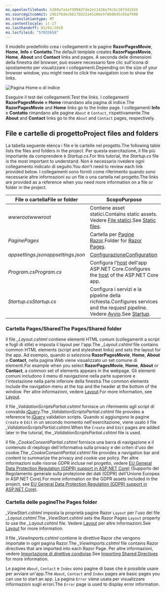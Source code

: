 ```yaml
---
ms.openlocfilehash: 528dafa1ef39982fde2e11428a74c5c26f341554
ms.sourcegitcommit: 24b1f6decbb17bb22a45166e5fdb0845c65af498
ms.translationtype: MT
ms.contentlocale: it-IT
ms.lasthandoff: 03/01/2019
ms.locfileid: "57033658"
---
```

<span data-ttu-id="00996-101">Il modello predefinito crea i collegamenti e le pagine **RazorPagesMovie**, **Home**, **Info** e **Contatto**.</span><span class="sxs-lookup"><span data-stu-id="00996-101">The default template creates **RazorPagesMovie**, **Home**, **About** and **Contact** links and pages.</span></span> <span data-ttu-id="00996-102">A seconda delle dimensioni della finestra del browser, può essere necessario fare clic sull'icona di spostamento per visualizzare i collegamenti.</span><span class="sxs-lookup"><span data-stu-id="00996-102">Depending on the size of your browser window, you might need to click the navigation icon to show the links.</span></span>

![Pagina Home o di indice](~/tutorials/razor-pages/razor-pages-start/_static/home2.png)

<span data-ttu-id="00996-104">Eseguire il test dei collegamenti.</span><span class="sxs-lookup"><span data-stu-id="00996-104">Test the links.</span></span> <span data-ttu-id="00996-105">I collegamenti **RazorPagesMovie** e **Home** rimandano alla pagina di indice.</span><span class="sxs-lookup"><span data-stu-id="00996-105">The **RazorPagesMovie** and **Home** links go to the Index page.</span></span> <span data-ttu-id="00996-106">I collegamenti **Info** e **Contatto** rimandano alle pagine `About` e `Contact`, rispettivamente.</span><span class="sxs-lookup"><span data-stu-id="00996-106">The **About** and **Contact** links go to the `About` and `Contact` pages, respectively.</span></span>

## <a name="project-files-and-folders"></a><span data-ttu-id="00996-107">File e cartelle di progetto</span><span class="sxs-lookup"><span data-stu-id="00996-107">Project files and folders</span></span>

<span data-ttu-id="00996-108">La tabella seguente elenca i file e le cartelle nel progetto.</span><span class="sxs-lookup"><span data-stu-id="00996-108">The following table lists the files and folders in the project.</span></span> <span data-ttu-id="00996-109">Per questa esercitazione, il file più importante da comprendere è *Startup.cs*.</span><span class="sxs-lookup"><span data-stu-id="00996-109">For this tutorial, the *Startup.cs* file is the most important to understand.</span></span> <span data-ttu-id="00996-110">Non è necessario rivedere ogni collegamento indicato di seguito.</span><span class="sxs-lookup"><span data-stu-id="00996-110">You don't need to review each link provided below.</span></span> <span data-ttu-id="00996-111">I collegamenti sono forniti come riferimento quando sono necessarie altre informazioni su un file o una cartella nel progetto.</span><span class="sxs-lookup"><span data-stu-id="00996-111">The links are provided as a reference when you need more information on a file or folder in the project.</span></span>

| <span data-ttu-id="00996-112">File o cartella</span><span class="sxs-lookup"><span data-stu-id="00996-112">File or folder</span></span> | <span data-ttu-id="00996-113">Scopo</span><span class="sxs-lookup"><span data-stu-id="00996-113">Purpose</span></span> |
| -------------- | ------- |
| <span data-ttu-id="00996-114">*wwwroot*</span><span class="sxs-lookup"><span data-stu-id="00996-114">*wwwroot*</span></span> | <span data-ttu-id="00996-115">Contiene asset statici.</span><span class="sxs-lookup"><span data-stu-id="00996-115">Contains static assets.</span></span> <span data-ttu-id="00996-116">Vedere [File statici](xref:fundamentals/static-files).</span><span class="sxs-lookup"><span data-stu-id="00996-116">See [Static files](xref:fundamentals/static-files).</span></span> |
| <span data-ttu-id="00996-117">*Pagine*</span><span class="sxs-lookup"><span data-stu-id="00996-117">*Pages*</span></span> | <span data-ttu-id="00996-118">Cartella per [Pagine Razor](xref:razor-pages/index).</span><span class="sxs-lookup"><span data-stu-id="00996-118">Folder for [Razor Pages](xref:razor-pages/index).</span></span> |
| <span data-ttu-id="00996-119">*appsettings.json*</span><span class="sxs-lookup"><span data-stu-id="00996-119">*appsettings.json*</span></span> | [<span data-ttu-id="00996-120">Configurazione</span><span class="sxs-lookup"><span data-stu-id="00996-120">Configuration</span></span>](xref:fundamentals/configuration/index) |
| <span data-ttu-id="00996-121">*Program.cs*</span><span class="sxs-lookup"><span data-stu-id="00996-121">*Program.cs*</span></span> | <span data-ttu-id="00996-122">Configura l'[host](xref:fundamentals/index#host) dell'app ASP.NET Core.</span><span class="sxs-lookup"><span data-stu-id="00996-122">Configures the [host](xref:fundamentals/index#host) of the ASP.NET Core app.</span></span> |
| <span data-ttu-id="00996-123">*Startup.cs*</span><span class="sxs-lookup"><span data-stu-id="00996-123">*Startup.cs*</span></span> | <span data-ttu-id="00996-124">Configura i servizi e la pipeline della richiesta.</span><span class="sxs-lookup"><span data-stu-id="00996-124">Configures services and the request pipeline.</span></span> <span data-ttu-id="00996-125">Vedere [Avvio](xref:fundamentals/startup).</span><span class="sxs-lookup"><span data-stu-id="00996-125">See [Startup](xref:fundamentals/startup).</span></span> |

### <a name="the-pagesshared-folder"></a><span data-ttu-id="00996-126">Cartella Pages/Shared</span><span class="sxs-lookup"><span data-stu-id="00996-126">The Pages/Shared folder</span></span>

<span data-ttu-id="00996-127">Il file *_Layout.cshtml* contiene elementi HTML comuni (collegamenti a script e fogli di stile) e imposta il layout per l'app.</span><span class="sxs-lookup"><span data-stu-id="00996-127">The *_Layout.cshtml* file contains common HTML elements (script and stylesheet links) and sets the layout for the app.</span></span> <span data-ttu-id="00996-128">Ad esempio, quando si seleziona **RazorPagesMovie**, **Home**, **About** o **Contact**, nella pagina Web viene visualizzato un set comune di elementi.</span><span class="sxs-lookup"><span data-stu-id="00996-128">For example when you select **RazorPagesMovie**, **Home**, **About** or **Contact**, a common set of elements appears in the webpage.</span></span> <span data-ttu-id="00996-129">Gli elementi comuni includono il menu di navigazione nella parte superiore e l'intestazione nella parte inferiore della finestra.</span><span class="sxs-lookup"><span data-stu-id="00996-129">The common elements include the navigation menu at the top and the header at the bottom of the window.</span></span> <span data-ttu-id="00996-130">Per altre informazioni, vedere [Layout](xref:mvc/views/layout).</span><span class="sxs-lookup"><span data-stu-id="00996-130">For more information, see [Layout](xref:mvc/views/layout).</span></span>

<span data-ttu-id="00996-131">Il file *_ValidationScriptsPartial.cshtml* fornisce un riferimento agli script di convalida [jQuery](https://jquery.com/).</span><span class="sxs-lookup"><span data-stu-id="00996-131">The *_ValidationScriptsPartial.cshtml* file provides a reference to [jQuery](https://jquery.com/) validation scripts.</span></span> <span data-ttu-id="00996-132">Quando si aggiungono le pagine `Create` e `Edit` in un secondo momento nell'esercitazione, viene usato il file *_ValidationScriptsPartial.cshtml*.</span><span class="sxs-lookup"><span data-stu-id="00996-132">When the `Create` and `Edit` pages are added later in the tutorial, the *_ValidationScriptsPartial.cshtml* file is used.</span></span>

<span data-ttu-id="00996-133">Il file *_CookieConsentPartial.cshtml* fornisce una barra di navigazione e il contenuto di riepilogo dell'informativa sulla privacy e dei criteri d'uso dei cookie.</span><span class="sxs-lookup"><span data-stu-id="00996-133">The *_CookieConsentPartial.cshtml* file provides a navigation bar and content to summarize the privacy and cookie use policy.</span></span> <span data-ttu-id="00996-134">Per altre informazioni sulle risorse GDPR incluse nel progetto, vedere [EU General Data Protection Regulation (GDPR) support in ASP.NET Core)](xref:security/gdpr) (Supporto del Regolamento generale sulla protezione dei dati (GDPR) dell'Unione Europea in ASP.NET Core).</span><span class="sxs-lookup"><span data-stu-id="00996-134">For more information on the GDPR assets included in the project, see [EU General Data Protection Regulation (GDPR) support in ASP.NET Core)](xref:security/gdpr).</span></span>

### <a name="the-pages-folder"></a><span data-ttu-id="00996-135">Cartella delle pagine</span><span class="sxs-lookup"><span data-stu-id="00996-135">The Pages folder</span></span>

<span data-ttu-id="00996-136">*_ViewStart.cshtml* imposta la proprietà pagine Razor `Layout` per l'uso del file *_Layout.cshtml*.</span><span class="sxs-lookup"><span data-stu-id="00996-136">The *_ViewStart.cshtml* sets the Razor Pages `Layout` property to use the *_Layout.cshtml* file.</span></span> <span data-ttu-id="00996-137">Vedere [Layout](xref:mvc/views/layout) per altre informazioni.</span><span class="sxs-lookup"><span data-stu-id="00996-137">See [Layout](xref:mvc/views/layout) for more information.</span></span>

<span data-ttu-id="00996-138">Il file *_ViewImports.cshtml* contiene le direttive Razor che vengono importate in ogni pagina Razor.</span><span class="sxs-lookup"><span data-stu-id="00996-138">The *_ViewImports.cshtml* file contains Razor directives that are imported into each Razor Page.</span></span> <span data-ttu-id="00996-139">Per altre informazioni, vedere [Importazione di direttive condivise](xref:mvc/views/layout#importing-shared-directives).</span><span class="sxs-lookup"><span data-stu-id="00996-139">See [Importing Shared Directives](xref:mvc/views/layout#importing-shared-directives) for more information.</span></span>

<span data-ttu-id="00996-140">Le pagine `About`, `Contact` e `Index` sono pagine di base che è possibile usare per avviare un'app.</span><span class="sxs-lookup"><span data-stu-id="00996-140">The `About`, `Contact` and `Index` pages are basic pages you can use to start an app.</span></span> <span data-ttu-id="00996-141">La pagina `Error` viene usata per visualizzare informazioni sugli errori.</span><span class="sxs-lookup"><span data-stu-id="00996-141">The `Error` page is used to display error information.</span></span>
